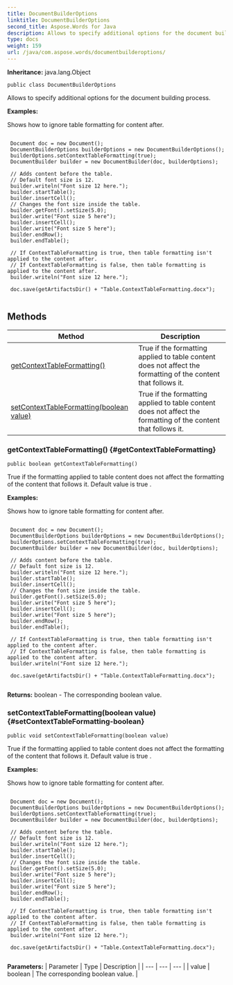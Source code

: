 ```yaml
---
title: DocumentBuilderOptions
linktitle: DocumentBuilderOptions
second_title: Aspose.Words for Java
description: Allows to specify additional options for the document building process in Java.
type: docs
weight: 159
url: /java/com.aspose.words/documentbuilderoptions/
---
```


**Inheritance:**
java.lang.Object
```
public class DocumentBuilderOptions
```

Allows to specify additional options for the document building process.

 **Examples:** 

Shows how to ignore table formatting for content after.

```

 Document doc = new Document();
 DocumentBuilderOptions builderOptions = new DocumentBuilderOptions();
 builderOptions.setContextTableFormatting(true);
 DocumentBuilder builder = new DocumentBuilder(doc, builderOptions);

 // Adds content before the table.
 // Default font size is 12.
 builder.writeln("Font size 12 here.");
 builder.startTable();
 builder.insertCell();
 // Changes the font size inside the table.
 builder.getFont().setSize(5.0);
 builder.write("Font size 5 here");
 builder.insertCell();
 builder.write("Font size 5 here");
 builder.endRow();
 builder.endTable();

 // If ContextTableFormatting is true, then table formatting isn't applied to the content after.
 // If ContextTableFormatting is false, then table formatting is applied to the content after.
 builder.writeln("Font size 12 here.");

 doc.save(getArtifactsDir() + "Table.ContextTableFormatting.docx");
 
```
## Methods

| Method | Description |
| --- | --- |
| [getContextTableFormatting()](#getContextTableFormatting) | True if the formatting applied to table content does not affect the formatting of the content that follows it. |
| [setContextTableFormatting(boolean value)](#setContextTableFormatting-boolean) | True if the formatting applied to table content does not affect the formatting of the content that follows it. |
### getContextTableFormatting() {#getContextTableFormatting}
```
public boolean getContextTableFormatting()
```


True if the formatting applied to table content does not affect the formatting of the content that follows it. Default value is  true .

 **Examples:** 

Shows how to ignore table formatting for content after.

```

 Document doc = new Document();
 DocumentBuilderOptions builderOptions = new DocumentBuilderOptions();
 builderOptions.setContextTableFormatting(true);
 DocumentBuilder builder = new DocumentBuilder(doc, builderOptions);

 // Adds content before the table.
 // Default font size is 12.
 builder.writeln("Font size 12 here.");
 builder.startTable();
 builder.insertCell();
 // Changes the font size inside the table.
 builder.getFont().setSize(5.0);
 builder.write("Font size 5 here");
 builder.insertCell();
 builder.write("Font size 5 here");
 builder.endRow();
 builder.endTable();

 // If ContextTableFormatting is true, then table formatting isn't applied to the content after.
 // If ContextTableFormatting is false, then table formatting is applied to the content after.
 builder.writeln("Font size 12 here.");

 doc.save(getArtifactsDir() + "Table.ContextTableFormatting.docx");
 
```

**Returns:**
boolean - The corresponding  boolean  value.
### setContextTableFormatting(boolean value) {#setContextTableFormatting-boolean}
```
public void setContextTableFormatting(boolean value)
```


True if the formatting applied to table content does not affect the formatting of the content that follows it. Default value is  true .

 **Examples:** 

Shows how to ignore table formatting for content after.

```

 Document doc = new Document();
 DocumentBuilderOptions builderOptions = new DocumentBuilderOptions();
 builderOptions.setContextTableFormatting(true);
 DocumentBuilder builder = new DocumentBuilder(doc, builderOptions);

 // Adds content before the table.
 // Default font size is 12.
 builder.writeln("Font size 12 here.");
 builder.startTable();
 builder.insertCell();
 // Changes the font size inside the table.
 builder.getFont().setSize(5.0);
 builder.write("Font size 5 here");
 builder.insertCell();
 builder.write("Font size 5 here");
 builder.endRow();
 builder.endTable();

 // If ContextTableFormatting is true, then table formatting isn't applied to the content after.
 // If ContextTableFormatting is false, then table formatting is applied to the content after.
 builder.writeln("Font size 12 here.");

 doc.save(getArtifactsDir() + "Table.ContextTableFormatting.docx");
 
```

**Parameters:**
| Parameter | Type | Description |
| --- | --- | --- |
| value | boolean | The corresponding  boolean  value. |

